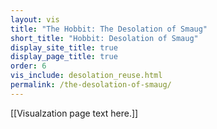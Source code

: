 ```yaml
---
layout: vis
title: "The Hobbit: The Desolation of Smaug"
short_title: "Hobbit: Desolation of Smaug"
display_site_title: true
display_page_title: true
order: 6
vis_include: desolation_reuse.html
permalink: /the-desolation-of-smaug/
---
```


[[Visualzation page text here.]]
